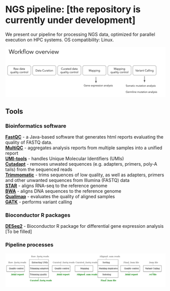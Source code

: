 # NGS pipeline: [the repository is currently under development]
We present our pipeline for processing NGS data, optimized for parallel execution on HPC systems. OS compatibility: Linux. 

![](https://github.com/madinajapakhova/NGS_pipeline/blob/main/workflow_overview.png)  

## Tools 
### Bioinformatics software    
[**FastQC**](https://www.bioinformatics.babraham.ac.uk/projects/fastqc/) - a Java-based software that generates html reports evaluating the quality of FASTQ data.        
[**MultiQC**](https://multiqc.info/) - aggregates analysis reports from multiple samples into a unified report       
[**UMI-tools**](https://umi-tools.readthedocs.io/en/latest/) - handles Unique Molecular Identifiers (UMIs)               
[**Cutadapt**](https://cutadapt.readthedocs.io/en/stable/) - removes unwated sequences (e.g. adapters, primers, poly-A tails) from the sequenced reads            
[**Trimmomatic**](http://www.usadellab.org/cms/uploads/supplementary/Trimmomatic/TrimmomaticManual_V0.32.pdf) - trims sequences of low quality, as well as adapters, primers and other unwanted sequences from Illumina (FASTQ) data             
[**STAR**](https://github.com/alexdobin/STAR) - aligns RNA-seq to the reference genome       
[**BWA**](https://bio-bwa.sourceforge.net/) - aligns DNA sequences to the reference genome      
[**Qualimap**](http://qualimap.conesalab.org/) - evaluates the quality of aligned samples        
[**GATK**](https://gatk.broadinstitute.org/hc/en-us) - performs variant calling     

### Bioconductor R packages
[**DESeq2**](https://bioconductor.org/packages/release/bioc/html/DESeq2.html) - Bioconductor R package for differential gene expression analysis       
[To be filled]

### Pipeline processes    
![](https://github.com/madinajapakhova/NGS_pipeline/blob/main/pipeline_processes.png) 
